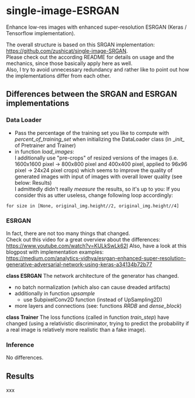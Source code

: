 # single-image-ESRGAN
Enhance low-res images with enhanced super-resolution ESRGAN (Keras / Tensorflow implementation).

The overall structure is based on this SRGAN implementation: https://github.com/zushicat/single-image-SRGAN.    
Please check out the according README for details on usage and the mechanics, since those basically apply here as well.     
Also, I try to avoid unnecessary redundancy and rather like to point out how the implementations differ from each other.    


## Differences between the SRGAN and ESRGAN implementations
### Data Loader
- Pass the percentage of the training set you like to compute with *percent_of_training_set* when initializing the DataLoader class (in \__init\__ of Pretrainer and Trainer)
- in function *load_images*:    
I additionally use "pre-crops" of resized versions of the images (i.e. 1600x1600 pixel -> 800x800 pixel and 400x400 pixel, applied to 96x96 pixel -> 24x24 pixel crops) which seems to improve the quality of generated images with input of images with overall lower quality (see below: Results)    
I admittedly didn't really *measure* the results, so it's up to you: If you consider this as utter useless, change following loop accordingly:
```
for size in [None, original_img.height//2, original_img.height//4]
````



### ESRGAN
In fact, there are not too many things that changed.    
Check out this video for a great overview about the differences: https://www.youtube.com/watch?v=KULkSwLk62I
Also, have a look at this blogpost with implementation examples:    
https://medium.com/analytics-vidhya/esrgan-enhanced-super-resolution-generative-adversarial-network-using-keras-a34134b72b77

**class ESRGAN**
The network architecture of the generator has changed. 
- no batch normalization (which also can cause dreaded artifacts)
- additionally in function *upsample*
    - use SubpixelConv2D function (instead of UpSampling2D)
- more layers and connections (see: functions *RRDB* and *dense_block*)

**class Trainer**
The loss functions (called in function *train_step*) have changed (using a relativistic discriminator, trying to predict the probability if a real image is relatively more realistic than a fake image).

### Inference
No differences.


## Results
xxx

